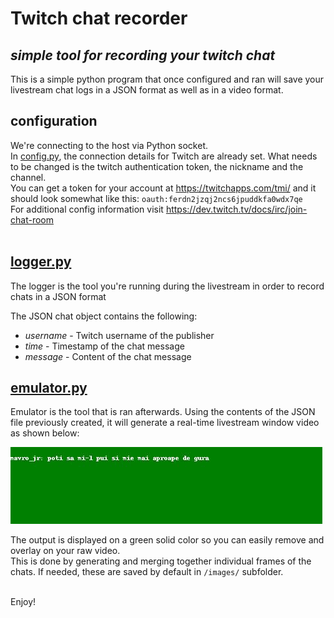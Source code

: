 # Twitch chat recorder
## _simple tool for recording your twitch chat_

This is a simple python program that once configured and ran will save your livestream chat logs in a JSON format as well as in a video format. <br/>

## configuration

We're connecting to the host via Python socket. <br/>
In [config.py](config.py), the connection details for Twitch are already set. What needs to be changed is the twitch authentication token, the nickname and the channel. <br/>
You can get a token for your account at https://twitchapps.com/tmi/ and it should look somewhat like this:
`oauth:ferdn2jzqj2ncs6jpuddkfa0wdx7qe`
<br/>
For additional config information visit https://dev.twitch.tv/docs/irc/join-chat-room <br/>
<br/>

## [logger.py](logger.py)

The logger is the tool you're running during the livestream in order to record chats in a JSON format

The JSON chat object contains the following:
- _username_ - Twitch username of the publisher 
- _time_ - Timestamp of the chat message
- _message_ - Content of the chat message

## [emulator.py](emulator.py)

Emulator is the tool that is ran afterwards. Using the contents of the JSON file previously created, it will generate a real-time livestream window video as shown below:

![Alt Text](https://github.com/SebiCoroian/twitch-chat-recorder/blob/main/demo.gif)

The output is displayed on a green solid color so you can easily remove and overlay on your raw video. <br/>
This is done by generating and merging together individual frames of the chats. If needed, these are saved by default in `/images/` subfolder.<br/><br/>

Enjoy!
